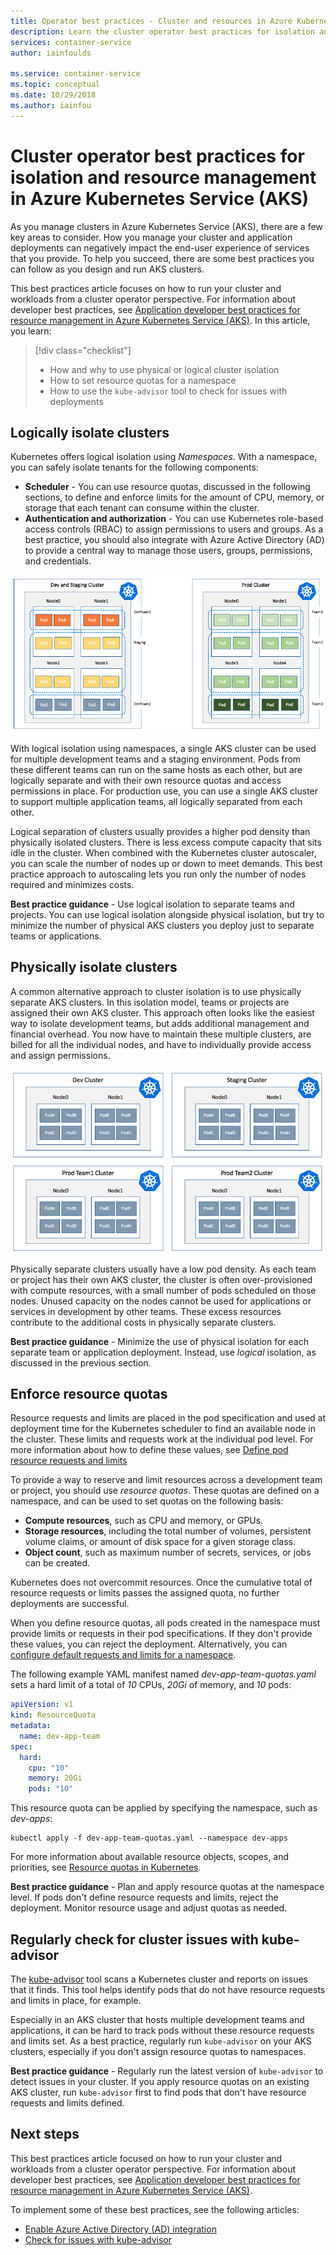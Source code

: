 ```yaml
---
title: Operator best practices - Cluster and resources in Azure Kubernetes Services (AKS)
description: Learn the cluster operator best practices for isolation and resource management in Azure Kubernetes Service (AKS)
services: container-service
author: iainfoulds

ms.service: container-service
ms.topic: conceptual
ms.date: 10/29/2018
ms.author: iainfou
---
```


# Cluster operator best practices for isolation and resource management in Azure Kubernetes Service (AKS)

As you manage clusters in Azure Kubernetes Service (AKS), there are a few key areas to consider. How you manage your cluster and application deployments can negatively impact the end-user experience of services that you provide. To help you succeed, there are some best practices you can follow as you design and run AKS clusters.

This best practices article focuses on how to run your cluster and workloads from a cluster operator perspective. For information about developer best practices, see [Application developer best practices for resource management in Azure Kubernetes Service (AKS)][developer-best-practices-resources]. In this article, you learn:

> [!div class="checklist"]
> * How and why to use physical or logical cluster isolation
> * How to set resource quotas for a namespace
> * How to use the `kube-advisor` tool to check for issues with deployments

## Logically isolate clusters

Kubernetes offers logical isolation using *Namespaces*. With a namespace, you can safely isolate tenants for the following components:

* **Scheduler** - You can use resource quotas, discussed in the following sections, to define and enforce limits for the amount of CPU, memory, or storage that each tenant can consume within the cluster.
* **Authentication and authorization** - You can use Kubernetes role-based access controls (RBAC) to assign permissions to users and groups. As a best practice, you should also integrate with Azure Active Directory (AD) to provide a central way to manage those users, groups, permissions, and credentials.

![Logical isolation of a Kubernetes cluster in AKS](media/best-practices-cluster-isolation-resource-management/logical-isolation.png)

With logical isolation using namespaces, a single AKS cluster can be used for multiple development teams and a staging environment. Pods from these different teams can run on the same hosts as each other, but are logically separate and with their own resource quotas and access permissions in place. For production use, you can use a single AKS cluster to support multiple application teams, all logically separated from each other.

Logical separation of clusters usually provides a higher pod density than physically isolated clusters. There is less excess compute capacity that sits idle in the cluster. When combined with the Kubernetes cluster autoscaler, you can scale the number of nodes up or down to meet demands. This best practice approach to autoscaling lets you run only the number of nodes required and minimizes costs.

**Best practice guidance** - Use logical isolation to separate teams and projects. You can use logical isolation alongside physical isolation, but try to minimize the number of physical AKS clusters you deploy just to separate teams or applications.

## Physically isolate clusters

A common alternative approach to cluster isolation is to use physically separate AKS clusters. In this isolation model, teams or projects are assigned their own AKS cluster. This approach often looks like the easiest way to isolate development teams, but adds additional management and financial overhead. You now have to maintain these multiple clusters, are billed for all the individual nodes, and have to individually provide access and assign permissions.

![Physical isolation of individual Kubernetes clusters in AKS](media/best-practices-cluster-isolation-resource-management/physical-isolation.png)

Physically separate clusters usually have a low pod density. As each team or project has their own AKS cluster, the cluster is often over-provisioned with compute resources, with a small number of pods scheduled on those nodes. Unused capacity on the nodes cannot be used for applications or services in development by other teams. These excess resources contribute to the additional costs in physically separate clusters.

**Best practice guidance** - Minimize the use of physical isolation for each separate team or application deployment. Instead, use *logical* isolation, as discussed in the previous section.

## Enforce resource quotas

Resource requests and limits are placed in the pod specification and used at deployment time for the Kubernetes scheduler to find an available node in the cluster. These limits and requests work at the individual pod level. For more information about how to define these values, see [Define pod resource requests and limits][resource-limits]

To provide a way to reserve and limit resources across a development team or project, you should use *resource quotas*. These quotas are defined on a namespace, and can be used to set quotas on the following basis:

* **Compute resources**, such as CPU and memory, or GPUs.
* **Storage resources**, including the total number of volumes, persistent volume claims, or amount of disk space for a given storage class.
* **Object count**, such as maximum number of secrets, services, or jobs can be created.

Kubernetes does not overcommit resources. Once the cumulative total of resource requests or limits passes the assigned quota, no further deployments are successful.

When you define resource quotas, all pods created in the namespace must provide limits or requests in their pod specifications. If they don't provide these values, you can reject the deployment. Alternatively, you can [configure default requests and limits for a namespace][configure-default-quotas].

The following example YAML manifest named *dev-app-team-quotas.yaml* sets a hard limit of a total of *10* CPUs, *20Gi* of memory, and *10* pods:

```yaml
apiVersion: v1
kind: ResourceQuota
metadata:
  name: dev-app-team
spec:
  hard:
    cpu: "10"
    memory: 20Gi
    pods: "10"
```

This resource quota can be applied by specifying the namespace, such as *dev-apps*:

```console
kubectl apply -f dev-app-team-quotas.yaml --namespace dev-apps
```

For more information about available resource objects, scopes, and priorities, see [Resource quotas in Kubernetes][k8s-resource-quotas].

**Best practice guidance** - Plan and apply resource quotas at the namespace level. If pods don't define resource requests and limits, reject the deployment. Monitor resource usage and adjust quotas as needed.

## Regularly check for cluster issues with kube-advisor

The [kube-advisor][kube-advisor] tool scans a Kubernetes cluster and reports on issues that it finds. This tool helps identify pods that do not have resource requests and limits in place, for example.

Especially in an AKS cluster that hosts multiple development teams and applications, it can be hard to track pods without these resource requests and limits set. As a best practice, regularly run `kube-advisor` on your AKS clusters, especially if you don't assign resource quotas to namespaces.

**Best practice guidance** - Regularly run the latest version of `kube-advisor` to detect issues in your cluster. If you apply resource quotas on an existing AKS cluster, run `kube-advisor` first to find pods that don't have resource requests and limits defined.

## Next steps

This best practices article focused on how to run your cluster and workloads from a cluster operator perspective. For information about developer best practices, see [Application developer best practices for resource management in Azure Kubernetes Service (AKS)][developer-best-practices-resources].

To implement some of these best practices, see the following articles:

* [Enable Azure Active Directory (AD) integration][aks-azuread]
* [Check for issues with kube-advisor][aks-kubeadvisor]

<!-- EXTERNAL LINKS -->
[k8s-resource-quotas]: https://kubernetes.io/docs/concepts/policy/resource-quotas/
[configure-default-quotas]: https://kubernetes.io/docs/tasks/administer-cluster/manage-resources/memory-default-namespace/
[kube-advisor]: https://github.com/Azure/kube-advisor

<!-- INTERNAL LINKS -->
[aks-azuread]: aad-integration.md
[aks-kubeadvisor]: kube-advisor-tool.md
[developer-best-practices-resources]: developer-best-practices-resource-management.md
[resource-limits]: developer-best-practices-resource-management.md#define-pod-resource-requests-and-limits
